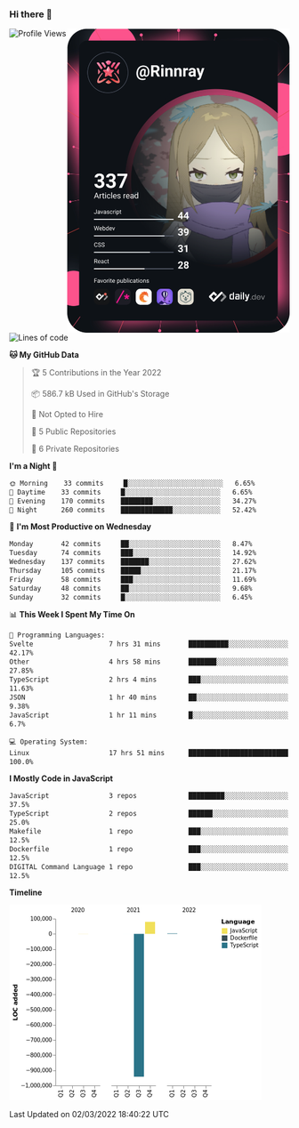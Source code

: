 ### Hi there 👋

<div align="left">
 <a href="https://app.daily.dev/Rinnray">
   <img 
        align="right"
        src="https://github.com/Rinnray/Rinnray/blob/main/devcard.svg" 
        width="400" 
        alt="Rinnray's Dev Card"/>
 </a>
</div>




<!--START_SECTION:waka-->
![Profile Views](http://img.shields.io/badge/Profile%20Views-19-blue)

![Lines of code](https://img.shields.io/badge/From%20Hello%20World%20I%27ve%20Written--860%20Thousand%20lines%20of%20code-blue)

**🐱 My GitHub Data** 

> 🏆 5 Contributions in the Year 2022
 > 
> 📦 586.7 kB Used in GitHub's Storage 
 > 
> 🚫 Not Opted to Hire
 > 
> 📜 5 Public Repositories 
 > 
> 🔑 6 Private Repositories  
 > 
**I'm a Night 🦉** 

```text
🌞 Morning    33 commits     █░░░░░░░░░░░░░░░░░░░░░░░░   6.65% 
🌆 Daytime    33 commits     █░░░░░░░░░░░░░░░░░░░░░░░░   6.65% 
🌃 Evening    170 commits    ████████░░░░░░░░░░░░░░░░░   34.27% 
🌙 Night      260 commits    █████████████░░░░░░░░░░░░   52.42%

```
📅 **I'm Most Productive on Wednesday** 

```text
Monday       42 commits     ██░░░░░░░░░░░░░░░░░░░░░░░   8.47% 
Tuesday      74 commits     ███░░░░░░░░░░░░░░░░░░░░░░   14.92% 
Wednesday    137 commits    ███████░░░░░░░░░░░░░░░░░░   27.62% 
Thursday     105 commits    █████░░░░░░░░░░░░░░░░░░░░   21.17% 
Friday       58 commits     ███░░░░░░░░░░░░░░░░░░░░░░   11.69% 
Saturday     48 commits     ██░░░░░░░░░░░░░░░░░░░░░░░   9.68% 
Sunday       32 commits     █░░░░░░░░░░░░░░░░░░░░░░░░   6.45%

```


📊 **This Week I Spent My Time On** 

```text
💬 Programming Languages: 
Svelte                   7 hrs 31 mins       ██████████░░░░░░░░░░░░░░░   42.17% 
Other                    4 hrs 58 mins       ███████░░░░░░░░░░░░░░░░░░   27.85% 
TypeScript               2 hrs 4 mins        ███░░░░░░░░░░░░░░░░░░░░░░   11.63% 
JSON                     1 hr 40 mins        ██░░░░░░░░░░░░░░░░░░░░░░░   9.38% 
JavaScript               1 hr 11 mins        █░░░░░░░░░░░░░░░░░░░░░░░░   6.7%

💻 Operating System: 
Linux                    17 hrs 51 mins      █████████████████████████   100.0%

```

**I Mostly Code in JavaScript** 

```text
JavaScript               3 repos             █████████░░░░░░░░░░░░░░░░   37.5% 
TypeScript               2 repos             ██████░░░░░░░░░░░░░░░░░░░   25.0% 
Makefile                 1 repo              ███░░░░░░░░░░░░░░░░░░░░░░   12.5% 
Dockerfile               1 repo              ███░░░░░░░░░░░░░░░░░░░░░░   12.5% 
DIGITAL Command Language 1 repo              ███░░░░░░░░░░░░░░░░░░░░░░   12.5%

```


**Timeline**

![Chart not found](https://raw.githubusercontent.com/Rinnray/Rinnray/main/charts/bar_graph.png) 


 Last Updated on 02/03/2022 18:40:22 UTC
<!--END_SECTION:waka-->


<!--
**Rinnray/Rinnray** is a ✨ _special_ ✨ repository because its `README.md` (this file) appears on your GitHub profile.

Here are some ideas to get you started:

- 🔭 I’m currently working on ...
- 🌱 I’m currently learning ...
- 👯 I’m looking to collaborate on ...
- 🤔 I’m looking for help with ...
- 💬 Ask me about ...
- 📫 How to reach me: ...
- 😄 Pronouns: ...
- ⚡ Fun fact: ...
-->
